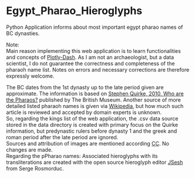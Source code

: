 # Egypt_Pharao_Hieroglyphs
Python Application informs about most important egypt pharao names of BC dynasties.

Note:<br>
Main reason implementing this web application is to learn functionalities and concepts of [Plotly-Dash](https://dash.plotly.com/). As I am not an archaeologist, but a data scientist, I do not guarantee the correctness and completeness of the pharaoh name list. Notes on errors and necessary corrections are therefore expressly welcome.

The BC dates from the 1st dynasty up to the late period given are approximate. The information is based on [Stephen Quirke, 2010, Who are the Pharaos?](https://www.britishmuseum.org/collection/term/BIB766) published by The British Museum. Another source of more detailed listed pharaoh names is given via [Wikipedia](https://en.wikipedia.org/wiki/List_of_pharaohs), but how much such article is reviewed and accepted by domain experts is unknown.<br> 
So, regarding the kings list of the web application, the .csv data source stored in the data directory is created with primary focus on the Quirke information, but predynastic rulers before dynasty 1 and the greek and roman period after the late period are ignored.<br>
Sources and attribution of images are mentioned according [CC](https://creativecommons.org/licenses/by/4.0/deed.en). No changes are made.<br>
Regarding the pPharao names: Associated hieroglyphs with its transliterations are created with the open source hieroglyph editor [JSesh](https://jsesh.qenherkhopeshef.org/) from Serge Rosmorduc.


